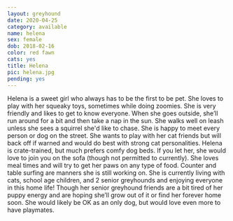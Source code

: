 ```yaml
---
layout: greyhound
date: 2020-04-25
category: available
name: helena
sex: female
dob: 2018-02-16
color: red fawn
cats: yes
title: Helena
pic: helena.jpg
pending: yes
---
```

Helena is a sweet girl who always has to be the first to be pet. She loves to play with her squeaky toys, sometimes while doing zoomies. She is very friendly and likes to get to know everyone. When she goes outside, she’ll run around for a bit and then take a nap in the sun. She walks well on leash unless she sees a squirrel she'd like to chase. She is happy to meet every person or dog on the street. She wants to play with her cat friends but will back off if warned and would do best with strong cat personalities. Helena is crate-trained, but much prefers comfy dog beds. If you let her, she would love to join you on the sofa (though not permitted to currently). She loves meal times and will try to get her paws on any type of food. Counter and table surfing are manners she is still working on. She is currently living with cats, school age children, and 2 senior greyhounds and enjoying everyone in this home life! Though her senior greyhound friends are a bit tired of her puppy energy and are hoping she’ll grow out of it or find her forever home soon. She would likely be OK as an only dog, but would love even more to have playmates. 
